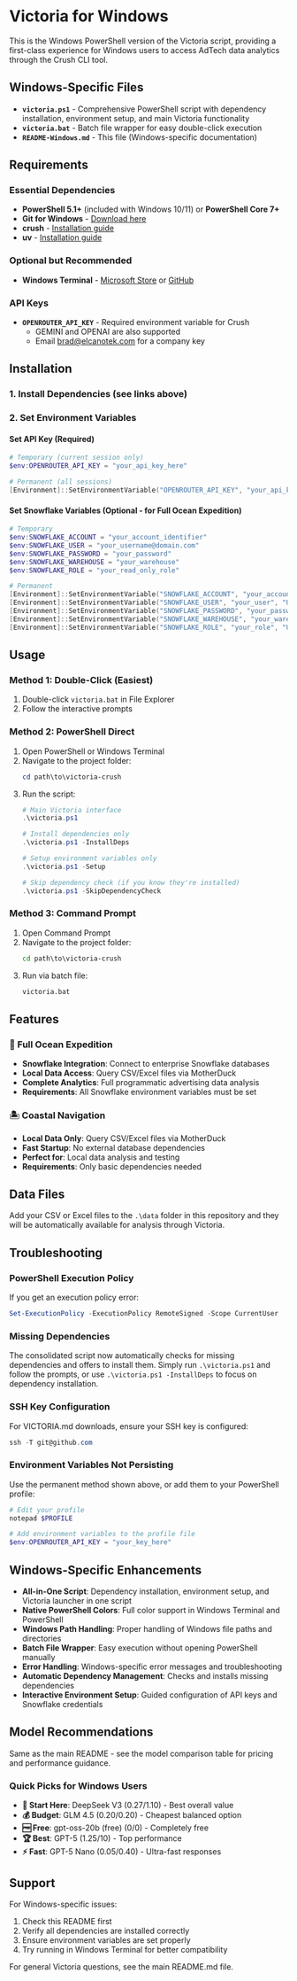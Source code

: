 # Victoria for Windows

This is the Windows PowerShell version of the Victoria script, providing a first-class experience for Windows users to access AdTech data analytics through the Crush CLI tool.

## Windows-Specific Files

- **`victoria.ps1`** - Comprehensive PowerShell script with dependency installation, environment setup, and main Victoria functionality
- **`victoria.bat`** - Batch file wrapper for easy double-click execution
- **`README-Windows.md`** - This file (Windows-specific documentation)

## Requirements

### Essential Dependencies
- **PowerShell 5.1+** (included with Windows 10/11) or **PowerShell Core 7+**
- **Git for Windows** - [Download here](https://git-scm.com/download/win)
- **crush** - [Installation guide](https://github.com/charmbracelet/crush)
- **uv** - [Installation guide](https://docs.astral.sh/uv/getting-started/installation/)

### Optional but Recommended
- **Windows Terminal** - [Microsoft Store](https://aka.ms/terminal) or [GitHub](https://github.com/microsoft/terminal)
  
### API Keys
- **`OPENROUTER_API_KEY`** - Required environment variable for Crush
  - GEMINI and OPENAI are also supported
  - Email [brad@elcanotek.com](mailto:brad@elcanotek.com) for a company key

## Installation

### 1. Install Dependencies (see links above)

### 2. Set Environment Variables

#### Set API Key (Required)
```powershell
# Temporary (current session only)
$env:OPENROUTER_API_KEY = "your_api_key_here"

# Permanent (all sessions)
[Environment]::SetEnvironmentVariable("OPENROUTER_API_KEY", "your_api_key_here", "User")
```

#### Set Snowflake Variables (Optional - for Full Ocean Expedition)
```powershell
# Temporary
$env:SNOWFLAKE_ACCOUNT = "your_account_identifier"
$env:SNOWFLAKE_USER = "your_username@domain.com"
$env:SNOWFLAKE_PASSWORD = "your_password"
$env:SNOWFLAKE_WAREHOUSE = "your_warehouse"
$env:SNOWFLAKE_ROLE = "your_read_only_role"

# Permanent
[Environment]::SetEnvironmentVariable("SNOWFLAKE_ACCOUNT", "your_account", "User")
[Environment]::SetEnvironmentVariable("SNOWFLAKE_USER", "your_user", "User")
[Environment]::SetEnvironmentVariable("SNOWFLAKE_PASSWORD", "your_password", "User")
[Environment]::SetEnvironmentVariable("SNOWFLAKE_WAREHOUSE", "your_warehouse", "User")
[Environment]::SetEnvironmentVariable("SNOWFLAKE_ROLE", "your_role", "User")
```

## Usage

### Method 1: Double-Click (Easiest)
1. Double-click `victoria.bat` in File Explorer
2. Follow the interactive prompts

### Method 2: PowerShell Direct
1. Open PowerShell or Windows Terminal
2. Navigate to the project folder:
   ```powershell
   cd path\to\victoria-crush
   ```
3. Run the script:
   ```powershell
   # Main Victoria interface
   .\victoria.ps1
   
   # Install dependencies only
   .\victoria.ps1 -InstallDeps
   
   # Setup environment variables only
   .\victoria.ps1 -Setup
   
   # Skip dependency check (if you know they're installed)
   .\victoria.ps1 -SkipDependencyCheck
   ```

### Method 3: Command Prompt
1. Open Command Prompt
2. Navigate to the project folder:
   ```cmd
   cd path\to\victoria-crush
   ```
3. Run via batch file:
   ```cmd
   victoria.bat
   ```

## Features

### 🌊 Full Ocean Expedition
- **Snowflake Integration**: Connect to enterprise Snowflake databases
- **Local Data Access**: Query CSV/Excel files via MotherDuck
- **Complete Analytics**: Full programmatic advertising data analysis
- **Requirements**: All Snowflake environment variables must be set

### 🏝️ Coastal Navigation
- **Local Data Only**: Query CSV/Excel files via MotherDuck
- **Fast Startup**: No external database dependencies
- **Perfect for**: Local data analysis and testing
- **Requirements**: Only basic dependencies needed

## Data Files

Add your CSV or Excel files to the `.\data` folder in this repository and they will be automatically available for analysis through Victoria.

## Troubleshooting

### PowerShell Execution Policy
If you get an execution policy error:
```powershell
Set-ExecutionPolicy -ExecutionPolicy RemoteSigned -Scope CurrentUser
```

### Missing Dependencies
The consolidated script now automatically checks for missing dependencies and offers to install them. Simply run `.\victoria.ps1` and follow the prompts, or use `.\victoria.ps1 -InstallDeps` to focus on dependency installation.

### SSH Key Configuration
For VICTORIA.md downloads, ensure your SSH key is configured:
```powershell
ssh -T git@github.com
```

### Environment Variables Not Persisting
Use the permanent method shown above, or add them to your PowerShell profile:
```powershell
# Edit your profile
notepad $PROFILE

# Add environment variables to the profile file
$env:OPENROUTER_API_KEY = "your_key_here"
```

## Windows-Specific Enhancements

- **All-in-One Script**: Dependency installation, environment setup, and Victoria launcher in one script
- **Native PowerShell Colors**: Full color support in Windows Terminal and PowerShell
- **Windows Path Handling**: Proper handling of Windows file paths and directories
- **Batch File Wrapper**: Easy execution without opening PowerShell manually
- **Error Handling**: Windows-specific error messages and troubleshooting
- **Automatic Dependency Management**: Checks and installs missing dependencies
- **Interactive Environment Setup**: Guided configuration of API keys and Snowflake credentials

## Model Recommendations

Same as the main README - see the model comparison table for pricing and performance guidance.

### Quick Picks for Windows Users
- **🎯 Start Here**: DeepSeek V3 ($0.27/$1.10) - Best overall value
- **💰 Budget**: GLM 4.5 ($0.20/$0.20) - Cheapest balanced option  
- **🆓 Free**: gpt-oss-20b (free) ($0/$0) - Completely free
- **🏆 Best**: GPT-5 ($1.25/$10) - Top performance
- **⚡ Fast**: GPT-5 Nano ($0.05/$0.40) - Ultra-fast responses

## Support

For Windows-specific issues:
1. Check this README first
2. Verify all dependencies are installed correctly
3. Ensure environment variables are set properly
4. Try running in Windows Terminal for better compatibility

For general Victoria questions, see the main README.md file.
